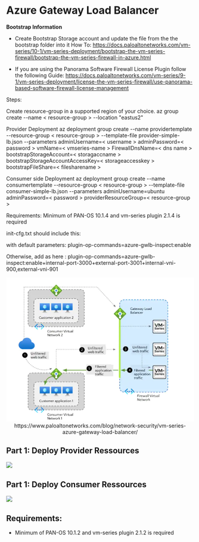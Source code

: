 # **Azure Gateway Load Balancer**

**Bootstrap Information**

- Create Bootstrap Storage account and update the file from the the bootstrap folder into it
How To: https://docs.paloaltonetworks.com/vm-series/10-1/vm-series-deployment/bootstrap-the-vm-series-firewall/bootstrap-the-vm-series-firewall-in-azure.html

- If you are using the Panorama Software Firewall License Plugin follow the following Guide:
https://docs.paloaltonetworks.com/vm-series/9-1/vm-series-deployment/license-the-vm-series-firewall/use-panorama-based-software-firewall-license-management

Steps:

Create resource-group in a supported region of your choice.
az group create --name < resource-group > --location "eastus2"

Provider Deployment
az deployment group create --name providertemplate --resource-group < resource-group > --template-file provider-simple-lb.json --parameters adminUsername=< username > adminPassword=< password > vmName=< vmseries-name > FirewallDnsName=< dns name > bootstrapStorageAccount=< storagaccname > bootstrapStorageAccountAccessKey=< storageaccesskey > bootstrapFileShare=< filesharename >

Consumer side Deployment
az deployment group create --name consumertemplate --resource-group < resource-group > --template-file consumer-simple-lb.json --parameters adminUsername=ubuntu adminPassword=< password > providerResourceGroup=< resource-group >

Requirements:
Minimum of PAN-OS 10.1.4 and vm-series plugin 2.1.4 is required

init-cfg.txt should include this:

with default parameters: plugin-op-commands=azure-gwlb-inspect:enable

Otherwise, add as here : plugin-op-commands=azure-gwlb-inspect:enable+internal-port-3000+external-port-3001+internal-vni-900,external-vni-901



<p align="center">
<img src="https://github.com/PaloAltoNetworks/Azure-GWLB/blob/master/Images/azure_gwlb.webp">
https://www.paloaltonetworks.com/blog/network-security/vm-series-azure-gateway-load-balancer/
</p>

## **Part 1: Deploy Provider Ressources**

[<img src="http://azuredeploy.net/deploybutton.png"/>](https://portal.azure.com/#create/Microsoft.Template/uri/https%3A%2F%2Fraw.githubusercontent.com%2FPaloAltoNetworks%2FAzure-GWLB%2Fmaster%2Fprovider-simple-lb.json)

## **Part 1: Deploy Consumer Ressources**

[<img src="http://azuredeploy.net/deploybutton.png"/>](https://portal.azure.com/#create/Microsoft.Template/uri/https%3A%2F%2Fraw.githubusercontent.com%2FPaloAltoNetworks%2FAzure-GWLB%2Fmaster%2Fconsumer-simple-lb.json)


## **Requirements:**

- Minimum of PAN-OS 10.1.2 and vm-series plugin 2.1.2 is required
